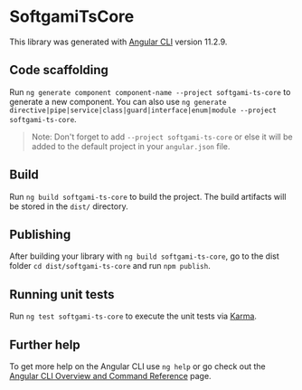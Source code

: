 # SoftgamiTsCore

This library was generated with [Angular CLI](https://github.com/angular/angular-cli) version 11.2.9.

## Code scaffolding

Run `ng generate component component-name --project softgami-ts-core` to generate a new component. You can also use `ng generate directive|pipe|service|class|guard|interface|enum|module --project softgami-ts-core`.
> Note: Don't forget to add `--project softgami-ts-core` or else it will be added to the default project in your `angular.json` file. 

## Build

Run `ng build softgami-ts-core` to build the project. The build artifacts will be stored in the `dist/` directory.

## Publishing

After building your library with `ng build softgami-ts-core`, go to the dist folder `cd dist/softgami-ts-core` and run `npm publish`.

## Running unit tests

Run `ng test softgami-ts-core` to execute the unit tests via [Karma](https://karma-runner.github.io).

## Further help

To get more help on the Angular CLI use `ng help` or go check out the [Angular CLI Overview and Command Reference](https://angular.io/cli) page.
